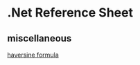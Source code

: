 # .Net Reference Sheet

## miscellaneous

[haversine formula](./miscellaneous/haversine-formula.md)
